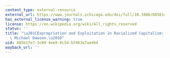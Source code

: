 ```yaml
---
content_type: external-resource
external_url: https://www.journals.uchicago.edu/doi/full/10.1086/685814?journalCode=chs
has_external_license_warning: true
license: https://en.wikipedia.org/wiki/All_rights_reserved
status: ''
title: "\u201CExpropriation and Exploitation in Racialized Capitalism: A Reply to\
  \ Michael Dawson.\u201D"
uid: 885b1fe7-3c09-4ee9-8c5d-b7463e7ae4b4
wayback_url: ''
---
```

